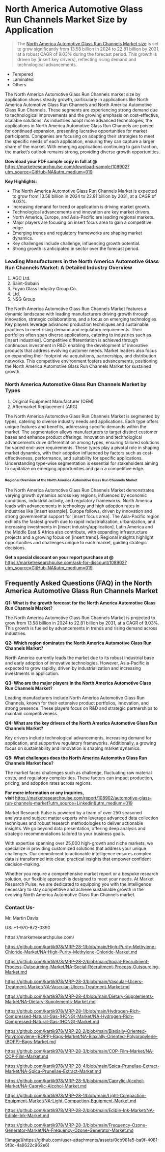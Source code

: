 <h1>North America Automotive Glass Run Channels Market&nbsp;Size by Application</h1><blockquote><p>The <a href="https://marketresearchpulse.com/download-sample/108902?utm_source=GitHub-NA&amp;utm_medium=019">North America Automotive Glass Run Channels Market size</a> is set to grow significantly from 13.58 billion in 2024 to 22.81 billion by 2031, at a robust CAGR of 9.03% during the forecast period. This growth is driven by [insert key drivers], reflecting rising demand and technological advancements.</p></blockquote><ul><li>Tempered<li> Laminated<li> Others</li></ul><p>The North America Automotive Glass Run Channels market size by application shows steady growth, particularly in applications like North America Automotive Glass Run Channels and North America Automotive Glass Run Channels. These segments are experiencing strong demand due to technological improvements and the growing emphasis on cost-effective, scalable solutions. As industries adopt more advanced technologies, the applications in North America Automotive Glass Run Channels are poised for continued expansion, presenting lucrative opportunities for market participants. Companies are focusing on adapting their strategies to meet the specific needs of each application, ensuring they can capture a larger share of the market. With emerging applications continuing to gain traction, the market’s outlook remains strong, providing diverse growth opportunities.</p><p><strong>Download your PDF sample copy in full at @ </strong><a href="https://marketresearchpulse.com/download-sample/108902?utm_source=GitHub-NA&amp;utm_medium=019">https://marketresearchpulse.com/download-sample/108902?utm_source=GitHub-NA&amp;utm_medium=019</a></p><p><strong>Key Highlights: </strong></p><ul><li>The North America Automotive Glass Run Channels Market is expected to grow from 13.58 billion in 2024 to 22.81 billion by 2031, at a CAGR of 9.03%.</li><li>Increasing demand for trend or application is driving market growth.</li><li>Technological advancements and innovation are key market drivers.</li><li>North America, Europe, and Asia-Pacific are leading regional markets.</li><li>Major players are focusing on insert focus area to gain a competitive edge.</li><li>Emerging trends and regulatory frameworks are shaping market dynamics.</li><li>Key challenges include challenge, influencing growth potential.</li><li>Strong growth is anticipated in sector over the forecast period.</li></ul><h3>Leading Manufacturers in the North America Automotive Glass Run Channels Market: A Detailed Industry Overview</h3><ol><li>AGC Ltd.</li><li>Saint-Gobain</li><li>Fuyao Glass Industry Group Co.</li><li>Ltd.</li><li>NSG Group</li></ol><div class="flex max-w-full flex-col flex-grow"><div class="min-h-8 text-message flex w-full flex-col items-end gap-2 whitespace-normal break-words [.text-message+&amp;]:mt-5" dir="auto" data-message-author-role="assistant" data-message-id="fd8432e4-4910-450d-b182-61b7bfb0a01f" data-message-model-slug="gpt-4o"><div class="flex w-full flex-col gap-1 empty:hidden first:pt-[3px]"><div class="markdown prose w-full break-words dark:prose-invert light"><p>The North America Automotive Glass Run Channels Market features a dynamic landscape with leading manufacturers driving growth through innovation, strategic collaborations, and a focus on emerging technologies. Key players leverage advanced production techniques and sustainable practices to meet rising demand and regulatory requirements. Their portfolios often span diverse applications, catering to industries such as [insert industries]. Competitive differentiation is achieved through continuous investment in R&amp;D, enabling the development of innovative products that address evolving customer needs. Market leaders also focus on expanding their footprint via acquisitions, partnerships, and distribution networks. This competitive environment fosters advancements, positioning the North America Automotive Glass Run Channels Market for sustained growth.</p></div></div></div></div><h3>North America Automotive Glass Run Channels Market by Types</h3><ol><li>Original Equipment Manufacturer (OEM)<li> Aftermarket Replacement (ARG)</li></ol><div class="flex max-w-full flex-col flex-grow"><div class="min-h-8 text-message flex w-full flex-col items-end gap-2 whitespace-normal break-words [.text-message+&amp;]:mt-5" dir="auto" data-message-author-role="assistant" data-message-id="084470be-0bb7-4664-bddf-5156b4f41249" data-message-model-slug="gpt-4o-mini"><div class="flex w-full flex-col gap-1 empty:hidden first:pt-[3px]"><div class="markdown prose w-full break-words dark:prose-invert light"><p>The North America Automotive Glass Run Channels Market is segmented by types, catering to diverse industry needs and applications. Each type offers unique features and benefits, addressing specific demands within the market. The segmentation allows manufacturers to target distinct customer bases and enhance product offerings. Innovation and technological advancements drive differentiation among types, ensuring tailored solutions for varied end-user requirements. These types play a pivotal role in shaping market dynamics, with their adoption influenced by factors such as cost-effectiveness, performance, and suitability for specific applications. Understanding type-wise segmentation is essential for stakeholders aiming to capitalize on emerging opportunities and gain a competitive edge.</p></div></div></div></div><h3><span style="font-size: 11px;">Regional Overview of the North America Automotive Glass Run Channels Market</span></h3><div class="flex max-w-full flex-col flex-grow"><div class="min-h-8 text-message flex w-full flex-col items-end gap-2 whitespace-normal break-words [.text-message+&amp;]:mt-5" dir="auto" data-message-author-role="assistant" data-message-id="e9038762-ce64-4e30-91c9-9bd413514231" data-message-model-slug="gpt-4o-mini"><div class="flex w-full flex-col gap-1 empty:hidden first:pt-[3px]"><div class="markdown prose w-full break-words dark:prose-invert light"><p>The North America Automotive Glass Run Channels Market demonstrates varying growth dynamics across key regions, influenced by economic conditions, industrial activity, and regulatory frameworks. North America leads with advancements in technology and high adoption rates in industries like [insert example]. Europe follows, driven by innovation and strong governmental support for [insert focus area]. The Asia-Pacific region exhibits the fastest growth due to rapid industrialization, urbanization, and increasing investments in [insert industry/application]. Latin America and the Middle East &amp; Africa also contribute, with expanding infrastructure projects and a growing focus on [insert trend]. Regional insights highlight opportunities and challenges unique to each market, guiding strategic decisions.</p></div></div></div></div><p><strong>Get a special discount on your report purchase at @ </strong><a href="https://marketresearchpulse.com/ask-for-discount/108902?utm_source=GitHub-NA&amp;utm_medium=019">https://marketresearchpulse.com/ask-for-discount/108902?utm_source=GitHub-NA&amp;utm_medium=019</a></p><h2>Frequently Asked Questions (FAQ) in the North America Automotive Glass Run Channels Market</h2><p><strong>Q1: What is the growth forecast for the North America Automotive Glass Run Channels Market?</strong></p><p>The North America Automotive Glass Run Channels Market is projected to grow from 13.58 billion in 2024 to 22.81 billion by 2031, at a CAGR of 9.03%. This growth is fueled by advancements in trends and rising demand across industries.</p><p><strong>Q2: Which region dominates the North America Automotive Glass Run Channels Market?</strong></p><p>North America currently leads the market due to its robust industrial base and early adoption of innovative technologies. However, Asia-Pacific is expected to grow rapidly, driven by industrialization and increasing investments in application.</p><p><strong>Q3: Who are the major players in the North America Automotive Glass Run Channels Market?</strong></p><p>Leading manufacturers include North America Automotive Glass Run Channels, known for their extensive product portfolios, innovation, and strong presence. These players focus on R&amp;D and strategic partnerships to maintain competitiveness.</p><p><strong>Q4: What are the key drivers of the North America Automotive Glass Run Channels Market?</strong></p><p>Key drivers include technological advancements, increasing demand for application, and supportive regulatory frameworks. Additionally, a growing focus on sustainability and innovation is shaping market dynamics.</p><p><strong>Q5: What challenges does the North America Automotive Glass Run Channels Market face?</strong></p><p>The market faces challenges such as challenge, fluctuating raw material costs, and regulatory complexities. These factors can impact production, pricing, and adoption rates across regions.</p><p><strong>For more information or any inquiries, visit&nbsp;</strong><a href="https://marketresearchpulse.com/report/108902/automotive-glass-run-channels-market?utm_source=Linkedin&utm_medium=019">https://marketresearchpulse.com/report/108902/automotive-glass-run-channels-market?utm_source=Linkedin&utm_medium=019</a></p><p>Market Research Pulse is powered by a team of over 250 seasoned analysts and subject matter experts who leverage advanced data collection techniques and robust research methodologies to deliver actionable insights. We go beyond data presentation, offering deep analysis and strategic recommendations tailored to your business goals.</p><p>With expertise spanning over 25,000 high-growth and niche markets, we specialize in providing customized solutions that address your unique challenges. Our commitment to actionable intelligence ensures complex data is transformed into clear, practical insights that empower confident decision-making.</p><p>Whether you require a comprehensive market report or a bespoke research solution, our flexible approach is designed to meet your needs. At Market Research Pulse, we are dedicated to equipping you with the intelligence necessary to stay competitive and achieve sustainable growth in the evolving North America Automotive Glass Run Channels market.</p><h3><strong>Contact Us-</strong></h3><p>Mr. Martin Davis</p><p>US: +1-970-672-0390</p><p>https://marketresearchpulse.com/</p><p><a href="https://github.com/kartik978/MRP-28-1/blob/main/High-Purity-Methylene-Chloride-Market/NA-High-Purity-Methylene-Chloride-Market.md">https://github.com/kartik978/MRP-28-1/blob/main/High-Purity-Methylene-Chloride-Market/NA-High-Purity-Methylene-Chloride-Market.md</a></p><p><a href="https://github.com/kartik978/MRP-28-2/blob/main/Social-Recruitment-Process-Outsourcing-Market/NA-Social-Recruitment-Process-Outsourcing-Market.md">https://github.com/kartik978/MRP-28-2/blob/main/Social-Recruitment-Process-Outsourcing-Market/NA-Social-Recruitment-Process-Outsourcing-Market.md</a></p><p><a href="https://github.com/kartik978/MRP-28-3/blob/main/Vascular-Ulcers-Treatment-Market/NA-Vascular-Ulcers-Treatment-Market.md">https://github.com/kartik978/MRP-28-3/blob/main/Vascular-Ulcers-Treatment-Market/NA-Vascular-Ulcers-Treatment-Market.md</a></p><p><a href="https://github.com/kartik978/MRP-28-4/blob/main/Dietary-Supplements-Market/NA-Dietary-Supplements-Market.md">https://github.com/kartik978/MRP-28-4/blob/main/Dietary-Supplements-Market/NA-Dietary-Supplements-Market.md</a></p><p><a href="https://github.com/kartik978/MRP-28-1/blob/main/Hydrogen-Rich-Compressed-Natural-Gas-(HCNG)-Market/NA-Hydrogen-Rich-Compressed-Natural-Gas-(HCNG)-Market.md">https://github.com/kartik978/MRP-28-1/blob/main/Hydrogen-Rich-Compressed-Natural-Gas-(HCNG)-Market/NA-Hydrogen-Rich-Compressed-Natural-Gas-(HCNG)-Market.md</a></p><p><a href="https://github.com/kartik978/MRP-28-2/blob/main/Biaxially-Oriented-Polypropylene-(BOPP)-Bags-Market/NA-Biaxially-Oriented-Polypropylene-(BOPP)-Bags-Market.md">https://github.com/kartik978/MRP-28-2/blob/main/Biaxially-Oriented-Polypropylene-(BOPP)-Bags-Market/NA-Biaxially-Oriented-Polypropylene-(BOPP)-Bags-Market.md</a></p><p><a href="https://github.com/kartik978/MRP-28-3/blob/main/COP-Film-Market/NA-COP-Film-Market.md">https://github.com/kartik978/MRP-28-3/blob/main/COP-Film-Market/NA-COP-Film-Market.md</a></p><p><a href="https://github.com/kartik978/MRP-28-4/blob/main/Spica-Prunellae-Extract-Market/NA-Spica-Prunellae-Extract-Market.md">https://github.com/kartik978/MRP-28-4/blob/main/Spica-Prunellae-Extract-Market/NA-Spica-Prunellae-Extract-Market.md</a></p><p><a href="https://github.com/kartik978/MRP-28-5/blob/main/Caprylic-Alcohol-Market/NA-Caprylic-Alcohol-Market.md">https://github.com/kartik978/MRP-28-5/blob/main/Caprylic-Alcohol-Market/NA-Caprylic-Alcohol-Market.md</a></p><p><a href="https://github.com/kartik978/MRP-28-1/blob/main/Light-Compaction-Equipment-Market/NA-Light-Compaction-Equipment-Market.md">https://github.com/kartik978/MRP-28-1/blob/main/Light-Compaction-Equipment-Market/NA-Light-Compaction-Equipment-Market.md</a></p><p><a href="https://github.com/kartik978/MRP-28-2/blob/main/Edible-Ink-Market/NA-Edible-Ink-Market.md">https://github.com/kartik978/MRP-28-2/blob/main/Edible-Ink-Market/NA-Edible-Ink-Market.md</a></p><p><a href="https://github.com/kartik978/MRP-28-3/blob/main/Frequency-Ozone-Generator-Market/NA-Frequency-Ozone-Generator-Market.md">https://github.com/kartik978/MRP-28-3/blob/main/Frequency-Ozone-Generator-Market/NA-Frequency-Ozone-Generator-Market.md</a></p>
![image](https://github.com/user-attachments/assets/0cb981a5-ba9f-4081-9f3c-4a9622c962e6)
